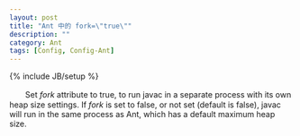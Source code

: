 ```yaml
---
layout: post
title: "Ant 中的 fork=\"true\""
description: ""
category: Ant
tags: [Config, Config-Ant]
---
```

{% include JB/setup %}

　　Set _fork_ attribute to true, to run javac in a separate process with its own heap size settings. If _fork_ is set to false, or not set (default is false), javac will run in the same process as Ant, which has a default maximum heap size.